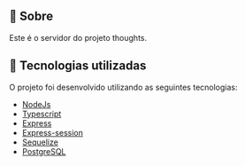 
## 📌 Sobre

Este é o servidor do projeto thoughts.

## 🚀 Tecnologias utilizadas

O projeto foi desenvolvido utilizando as seguintes tecnologias:

- [NodeJs](https://nodejs.org/en)
- [Typescript](https://www.typescriptlang.org/)
- [Express](https://expressjs.com/pt-br/)
- [Express-session](https://expressjs.com/pt-br/)
- [Sequelize](https://sequelize.org/)
- [PostgreSQL](https://www.postgresql.org/)

